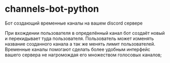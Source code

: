 # channels-bot-python
Бот создающий временные каналы на вашем discord сервере

При вхождении пользователя в определённый канал бот создаёт новый и перекидывает туда пользователя. Пользователь может изменять название созданного канала а так же менять лимит пользователей.
Временные каналы помогают сделать более удобным интерфейс вашего сервера не нагромождая его множеством голосовых каналов;

